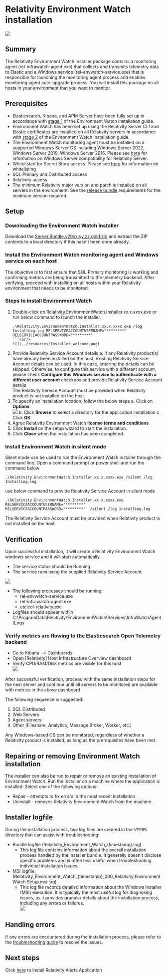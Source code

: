 # Relativity Environment Watch installation

![](../resources/Installer_current_step.png)

## Summary
The Relativity Environment Watch installer package contains a monitoring agent (rel-infrawatch-agent.exe) that collects and transmits telemetry data to Elastic and a Windows service (rel-envwatch-service.exe) that is responsible for launching the monitoring agent process and enables monitoring agent auto-upgrade process. You will install this package on all hosts in your environment that you want to monitor.

## Prerequisites

- Elasticsearch, Kibana, and APM Server have been fully set up in accordance with [stage 1](/docs/elasticsearch_setup.md) of the Environment Watch installation guide.
- Environment Watch has been set up using the Relativity Server CLI and Elastic certificates are installed on all Relativity servers in accordance with [stage 2](/docs/cli_environmentwatch_setup.md) of the Environment Watch installation guide.
- The Environment Watch monitoring agent must be installed on a supported Windows Server OS including Windows Server 2022, Windows Server 2019, Windows Server 2016. Please see [here](https://help.relativity.com/Server2024/Content/Installing_and_Upgrading/System_requirements/Compatibility_matrix.htm#Relativitysystemrequirementsmatrix) for information on Windows Server compatibility for Relativity Server.
- Whitelisted for Secret Store access. Please see [here](https://help.relativity.com/Server2024/Content/System_Guides/Secret_Store/Secret_Store.htm#Configuringclients) for information on whitelisting
- SQL Primary and Distributed access
- Relativity access
- The minimum Relativity major version and patch is installed on all servers in the environment. See the [release bundle](https://github.com/relativitydev/server-bundle-release/releases) requirements for the minimum version required.

## Setup

### Downloading the Environment Watch installer
Download the [Server.Bundle.v20xx.yy.zz.gold.zip](https://github.com/relativitydev/server-bundle-release/releases) and extract the ZIP contents to a local directory if this hasn't been done already.

### Install the Environment Watch monitoring agent and Windows service on each host
The objective is to first ensure that SQL Primary monitoring is working and confirming metrics are being transmitted to the telemetry backend. After verifying, proceed with installing on all hosts within your Relativity environment that needs to be monitored.

### Steps to install Environment Watch

1. Double-click on Relativity.EnvironmentWatch.Installer.xx.x.xxxx.exe or run below command to launch the installer.<br/>
	```
	.\Relativity.EnvironmentWatch.Installer.xx.x.xxxx.exe /log InstallLog.log RELSERVICEACCOUNTUSERNAME="********" RELSERVICEACCOUNTPASSWORD="********"
	```<br/>
	![](../resources/Installer_welcome.png)
2. Provide Relativity Service Account details
	a. If any Relativity product(s) have already been installed on the host, existing Relativity Service Account details can be used. In this case, entering the details can be skipped. Otherwise, to configure this service with a different account, please check **Configure this Windows service to authenticate with a different user account** checkbox and provide Relativity Service Account details
    <div class="note">The Relativity Service Account must be provided when Relativity product is not installed on the host.</div>
3. To specify an installation location, follow the below steps
    a. Click on **Options**<br/>
	![](../resources/Installer_diff_location.png)
	b. Click **Browse** to select a directory for the application installation
	c. Click **OK**.
4. Agree Relativity Environment Watch **license terms and conditions**
5. Click **Install** on the setup wizard to start the installation.
6. Click **Close** when the installation has been completed.

### Install Environment Watch in silent mode
Silent mode can be used to run the Environment Watch installer through the command line. Open a command prompt or power shell and run the command below
```
.\Relativity.EnvironmentWatch.Installer.xx.x.xxxx.exe /silent /log InstallLog.log

```

use below command to provide Relativity Service Account in silent mode  
```
.\Relativity.EnvironmentWatch.Installer.xx.x.xxxx.exe RELSERVICEACCOUNTUSERNAME="********" RELSERVICEACCOUNTPASSWORD="********"  /silent /log InstallLog.log

```

<div class="note">The Relativity Service Account must be provided when Relativity product is not installed on the host.</div>


## Verification
Upon successful installation, it will create a Relativity Environment Watch windows service and it will start automatically.

- The service status should be Running.
- The service runs using the supplied Relativity Service Account. 

![](../resources/Installer_service.png)

- The following processes should be running:
	- rel-envwatch-service.exe
	- rel-infrawatch-agent.exe
	- otelcol-relativity.exe
- Logfiles should appear within C:\ProgramData\Relativity\EnvironmentWatch\Services\InfraWatchAgent\Logs

### Verify metrics are flowing to the Elasticsearch Open Telemetry backend
- Go to Kibana --> Dashboards
- Open [Relativity] Host Infrastructure Overview dashboard
- Verify CPU/RAM/Disk metrics are visible for this host<br/>
	![](../resources/Installer_hostmetric.png)

After successful verification, proceed with the same installation steps for the next server and continue until all servers to be monitored are available with metrics in the above dashboard

The following sequence is suggested:
1. SQL Distributed
2. Web Servers
3. Agent servers
4. Other (Fileshare, Analytics, Message Broker, Worker, etc.)

<div class="note">Any Windows-based OS can be monitored, regardless of whether a Relativity product is installed, as long as the prerequisites have been met.</div>

## Repairing or removing Environment Watch installation
The installer can also be run to repair or remove an existing installation of Environment Watch. Run the installer on a machine where the application is installed. Select one of the following options:
- Repair - attempts to fix errors in the most recent installation.
- Uninstall - removes Relativity Environment Watch from the machine.

## Installer logfile
During the installation process, two log files are created in the `%TEMP%` directory that can assist with troubleshooting:
- Bundle logfile (Relativity_Environment_Watch_{timestamp}.log)
	- This log file contains information about the overall installation process handled by the installer bundle. It generally doesn't disclose specific problems and is often less useful when troubleshooting individual installation issues.
- MSI logfile (Relativity_Environment_Watch_{timestamp}_000_Relativity.EnvironmentWatch.Setup.msi.log)
	- This log file records detailed information about the Windows Installer (MSI) execution. It is typically the most useful log for diagnosing issues, as it provides granular details about the installation process, including any errors or failures.<br/>
    ![](../resources/Installer_logfiles.png)

## Handling errors
If any errors are encountered during the installation process, please refer to the [troubleshooting guide](/docs/environment_watch_troubleshooting.md#troubleshooting-environment-watch-installer-on-windows) to resolve the issues.

## Next steps
Click [here](relativity_alerts_installation.md) to Install Relativity Alerts Application